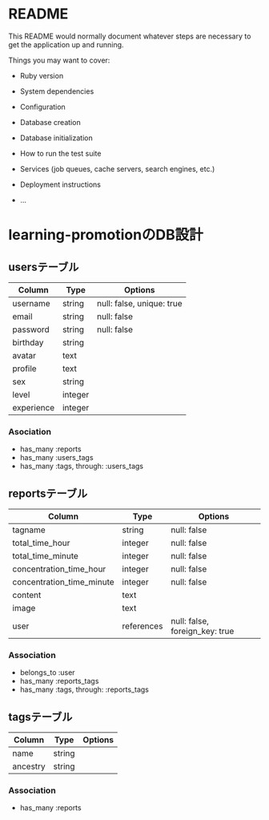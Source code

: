# README

This README would normally document whatever steps are necessary to get the
application up and running.

Things you may want to cover:

* Ruby version

* System dependencies

* Configuration

* Database creation

* Database initialization

* How to run the test suite

* Services (job queues, cache servers, search engines, etc.)

* Deployment instructions

* ...

# learning-promotionのDB設計
## usersテーブル
|Column|Type|Options|
|------|----|-------|
|username|string|null: false, unique: true|
|email|string|null: false|
|password|string|null: false|
|birthday|string||
|avatar|text||
|profile|text||
|sex|string||
|level|integer||
|experience|integer||
### Asociation
- has_many :reports
- has_many :users_tags
- has_many  :tags, through: :users_tags

## reportsテーブル
|Column|Type|Options|
|------|----|-------|
|tagname|string|null: false|
|total_time_hour|integer|null: false|
|total_time_minute|integer|null: false|
|concentration_time_hour|integer|null: false|
|concentration_time_minute|integer|null: false|
|content|text||
|image|text||
|user|references|null: false, foreign_key: true|
### Association
- belongs_to :user
- has_many :reports_tags
- has_many  :tags, through: :reports_tags


## tagsテーブル
|Column|Type|Options|
|------|----|-------|
|name|string||
|ancestry|string||
### Association
- has_many :reports

<!-- ## users_tagsテーブル
|Column|Type|Options|
|------|----|-------|
|user|references|null: false, foreign_key: true|
|tag|references|null: false, foreign_key: true|
### Association
- belongs_to :user
- belongs_to :tag

## reports_tagsテーブル
|Column|Type|Options|
|------|----|-------|
|report|references|null: false, foreign_key: true|
|tag|references|null: false, foreign_key: true|
### Association
- belongs_to :report
- belongs_to :tag

## tagsテーブル
|Column|Type|Options|
|------|----|-------|
|tagname|string|null: false|
|parent-tag|references|null: false, foreign_key: true|
### Association
- has_many :users
- has_many :reports
- belongs_to :parent-tag

## parent-tagsテーブル
|Column|Type|Options|
|------|----|-------|
|parent-tagname|string|null: false|
### Association
- has_many :tags -->